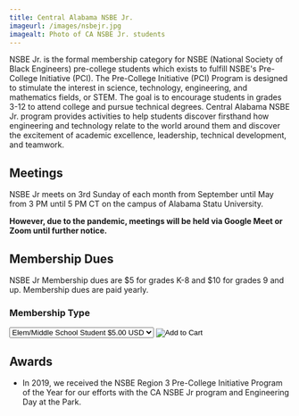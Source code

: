 ```yaml
---
title: Central Alabama NSBE Jr.
imageurl: /images/nsbejr.jpg
imagealt: Photo of CA NSBE Jr. students
---
```


NSBE Jr. is the formal membership category for NSBE (National Society of Black Engineers) pre-college
students which exists to fulfill NSBE's Pre-College Initiative (PCI). The Pre-College Initiative (PCI)
Program is designed to stimulate the interest in science, technology, engineering, and mathematics fields,
or STEM. The goal is to encourage students in grades 3-12 to attend college and pursue technical degrees.
Central Alabama NSBE Jr. program provides activities to help students discover firsthand how engineering
and technology relate to the world around them and discover the excitement of academic excellence,
leadership, technical development, and teamwork.

## Meetings

NSBE Jr meets on 3rd Sunday of each month from September until May from
3 PM until 5 PM CT on the campus of Alabama Statu University. 

**However, due to the pandemic, meetings will be held via Google Meet or Zoom until further notice.**

## Membership Dues

NSBE Jr Membership dues are $5 for grades K-8 and $10 for grades 9 and up. Membership dues are paid yearly.

<form target="paypal" action="https://www.paypal.com/cgi-bin/webscr" method="post" class="pb-2">
<input type="hidden" name="cmd" value="_s-xclick">
<input type="hidden" name="hosted_button_id" value="VDL5MXV73N266">
<input type="hidden" name="currency_code" value="USD">
<h3><input type="hidden" name="on0" value="Membership Type">Membership Type</h3>
<select name="os0">
<option value="Elem/Middle School Student">Elem/Middle School Student $5.00 USD</option>
<option value="High School Student">High School Student $10.00 USD</option>
</select>
<input type="image" src="https://www.paypalobjects.com/en_US/i/btn/btn_cart_LG.gif" border="0" 
name="submit" alt="Add to Cart">
<img alt="" border="0" src="https://www.paypalobjects.com/en_US/i/scr/pixel.gif" width="1" height="1">
</form>

## Awards

* In 2019, we received the NSBE Region 3 Pre-College Initiative Program of the Year for our efforts with
the CA NSBE Jr program and Engineering Day at the Park.
